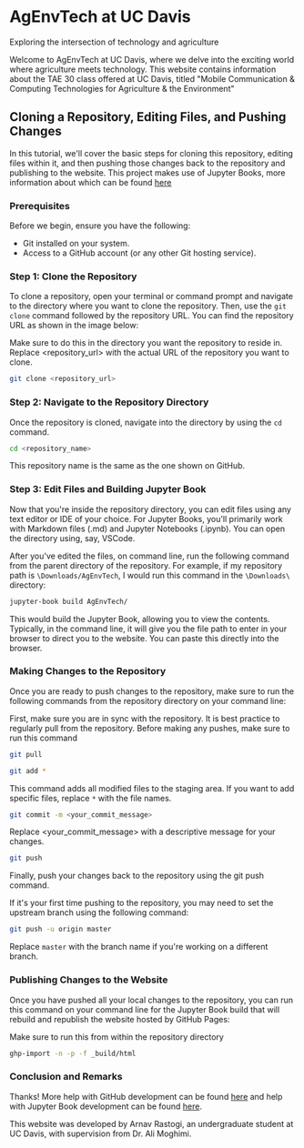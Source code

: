 # AgEnvTech at UC Davis
Exploring the intersection of technology and agriculture

Welcome to AgEnvTech at UC Davis, where we delve into the exciting world where agriculture meets technology. This website contains information about the TAE 30 class offered at UC Davis, titled "Mobile Communication & Computing Technologies for Agriculture & the Environment"

## Cloning a Repository, Editing Files, and Pushing Changes

In this tutorial, we'll cover the basic steps for cloning this repository, editing files within it, and then pushing those changes back to the repository and publishing to the website. This project makes use of Jupyter Books, more information about which can be found [here](https://jupyterbook.org/)

### Prerequisites

Before we begin, ensure you have the following:

- Git installed on your system.
- Access to a GitHub account (or any other Git hosting service).

### Step 1: Clone the Repository

To clone a repository, open your terminal or command prompt and navigate to the directory where you want to clone the repository. Then, use the `git clone` command followed by the repository URL. You can find the repository URL as shown in the image below: 

Make sure to do this in the directory you want the repository to reside in. Replace <repository_url> with the actual URL of the repository you want to clone. 

```bash
git clone <repository_url>
```

### Step 2: Navigate to the Repository Directory

Once the repository is cloned, navigate into the directory by using the `cd` command.

```bash
cd <repository_name>
```

This repository name is the same as the one shown on GitHub.

### Step 3: Edit Files and Building Jupyter Book

Now that you're inside the repository directory, you can edit files using any text editor or IDE of your choice. For Jupyter Books, you'll primarily work with Markdown files (.md) and Jupyter Notebooks (.ipynb). You can open the directory using, say, VSCode. 

After you've edited the files, on command line, run the following command from the parent directory of the repository. For example, if my repository path is `\Downloads/AgEnvTech`, I would run this command in the `\Downloads\` directory:

```bash
jupyter-book build AgEnvTech/
```
This would build the Jupyter Book, allowing you to view the contents. Typically, in the command line, it will give you the file path to enter in your browser to direct you to the website. You can paste this directly into the browser. 

### Making Changes to the Repository

Once you are ready to push changes to the repository, make sure to run the following commands from the repository directory on your command line:

First, make sure you are in sync with the repository. It is best practice to regularly pull from the repository. Before making any pushes, make sure to run this command

```bash
git pull
```

```bash
git add *
```
This command adds all modified files to the staging area. If you want to add specific files, replace `*` with the file names.

```bash
git commit -m <your_commit_message>
```
Replace <your_commit_message> with a descriptive message for your changes. 

```bash
git push
```
Finally, push your changes back to the repository using the git push command.

If it's your first time pushing to the repository, you may need to set the upstream branch using the following command:

```bash
git push -u origin master
```
Replace `master` with the branch name if you're working on a different branch.

### Publishing Changes to the Website

Once you have pushed all your local changes to the repository, you can run this command on your command line for the Jupyter Book build that will rebuild and republish the website hosted by GitHub Pages:

Make sure to run this from within the repository directory

```bash
ghp-import -n -p -f _build/html
```

### Conclusion and Remarks

Thanks! More help with GitHub development can be found [here](https://github.com/git-guides) and help with Jupyter Book development can be found [here](https://jupyterbook.org/en/stable/intro.html). 

This website was developed by Arnav Rastogi, an undergraduate student at UC Davis, with supervision from Dr. Ali Moghimi. 

